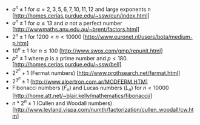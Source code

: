  * $a^n \pm 1$ for $a = 2, 3, 5, 6, 7, 10, 11, 12$ and large exponents n [http://homes.cerias.purdue.edu/~ssw/cun/index.html]
 * $a^n \pm 1$ for $a ≤ 13$ and $a$ not a perfect number [http://wwwmaths.anu.edu.au/~brent/factors.html]
 * $2^n \pm 1$ for $1200 < n < 10000$ [http://www.euronet.nl/users/bota/medium-p.htm]
 * $10^n \pm 1$ for $n ≤ 100$ [http://www.swox.com/gmp/repunit.html]
 * $p^p \pm 1$ where $p$ is a prime number and $p < 180$. [http://homes.cerias.purdue.edu/~ssw/bell]
 * $2^{2^n} + 1$ (Fermat numbers) [http://www.prothsearch.net/fermat.html]
 * $2^{3^n} \pm 1$ [http://www.alpertron.com.ar/MODFERM.HTM] 
 * Fibonacci numbers ($F_n$) and Lucas numbers ($L_n$) for $n < 10000$ [http://home.att.net/~blair.kelly/mathematics/fibonacci/]
 * $n*2^n \pm 1$ (Cullen and Woodall numbers) [http://www.leyland.vispa.com/numth/factorization/cullen_woodall/cw.htm]
